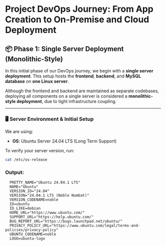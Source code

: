 # Project DevOps Journey: From App Creation to On-Premise and Cloud Deployment

## 📦 Phase 1: Single Server Deployment (Monolithic-Style)

In this initial phase of our DevOps journey, we begin with a **single server deployment**. This setup hosts the **frontend**, **backend**, and **MySQL database** on **one Linux server**.

Although the frontend and backend are maintained as separate codebases, deploying all components on a single server is considered a **monolithic-style deployment**, due to tight infrastructure coupling.

---

### 🖥️ Server Environment & Initial Setup

We are using:

- **OS**: Ubuntu Server 24.04 LTS (Long Term Support)

To verify your server version, run:

```bash
cat /etc/os-release
```
### Output:
```
  PRETTY_NAME="Ubuntu 24.04.1 LTS"
  NAME="Ubuntu"
  VERSION_ID="24.04"
  VERSION="24.04.1 LTS (Noble Numbat)"
  VERSION_CODENAME=noble
  ID=ubuntu
  ID_LIKE=debian
  HOME_URL="https://www.ubuntu.com/"
  SUPPORT_URL="https://help.ubuntu.com/"
  BUG_REPORT_URL="https://bugs.launchpad.net/ubuntu/"
  PRIVACY_POLICY_URL="https://www.ubuntu.com/legal/terms-and-policies/privacy-policy"
  UBUNTU_CODENAME=noble
  LOGO=ubuntu-logo
```






